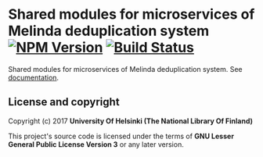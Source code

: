 # Shared modules for microservices of Melinda deduplication system [![NPM Version](https://img.shields.io/npm/v/@natlibfi/melinda-deduplication-common.svg)](https://npmjs.org/package/@natlibfi/melinda-deduplication-common) [![Build Status](https://travis-ci.org/NatLibFi/melinda-deduplication-common.svg)](https://travis-ci.org/NatLibFi/melinda-deduplication-common)

Shared modules for microservices of Melinda deduplication system. See [documentation](https://natlibfi.github.io/melinda-deduplication).

## License and copyright

Copyright (c) 2017 **University Of Helsinki (The National Library Of Finland)**

This project's source code is licensed under the terms of **GNU Lesser General Public License Version 3** or any later version.

